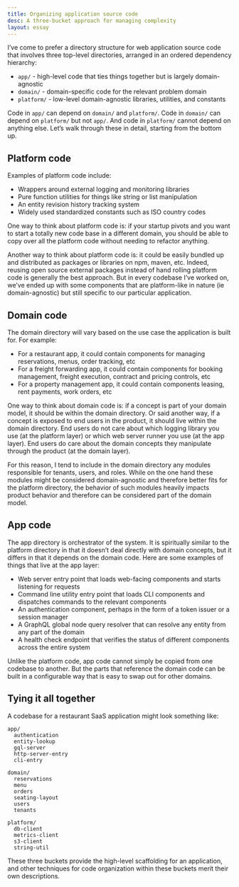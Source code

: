 ```yaml
---
title: Organizing application source code
desc: A three-bucket approach for managing complexity
layout: essay
---
```


I’ve come to prefer a directory structure for web application source code that involves three top-level directories, arranged in an ordered dependency hierarchy:

- `app/` - high-level code that ties things together but is largely domain-agnostic
- `domain/` - domain-specific code for the relevant problem domain
- `platform/` - low-level domain-agnostic libraries, utilities, and constants

Code in `app/` can depend on `domain/` and `platform/`. Code in `domain/` can depend on `platform/` but not `app/`. And code in `platform/` cannot depend on anything else. Let’s walk through these in detail, starting from the bottom up.

## Platform code

Examples of platform code include:

- Wrappers around external logging and monitoring libraries
- Pure function utilities for things like string or list manipulation
- An entity revision history tracking system
- Widely used standardized constants such as ISO country codes

One way to think about platform code is: if your startup pivots and you want to start a totally new code base in a different domain, you should be able to copy over all the platform code without needing to refactor anything.

Another way to think about platform code is: it could be easily bundled up and distributed as packages or libraries on npm, maven, etc. Indeed, reusing open source external packages instead of hand rolling platform code is generally the best approach. But in every codebase I’ve worked on, we’ve ended up with some components that are platform-like in nature (ie domain-agnostic) but still specific to our particular application.

## Domain code

The domain directory will vary based on the use case the application is built for. For example:

- For a restaurant app, it could contain components for managing reservations, menus, order tracking, etc
- For a freight forwarding app, it could contain components for booking management, freight execution, contract and pricing controls, etc
- For a property management app, it could contain components leasing, rent payments, work orders, etc

One way to think about domain code is: if a concept is part of your domain model, it should be within the domain directory. Or said another way, if a concept is exposed to end users in the product, it should live within the domain directory. End users do not care about which logging library you use (at the platform layer) or which web server runner you use (at the app layer). End users do care about the domain concepts they manipulate through the product (at the domain layer).

For this reason, I tend to include in the domain directory any modules responsible for tenants, users, and roles. While on the one hand these modules might be considered domain-agnostic and therefore better fits for the platform directory, the behavior of such modules heavily impacts product behavior and therefore can be considered part of the domain model.

## App code

The app directory is orchestrator of the system. It is spiritually similar to the platform directory in that it doesn’t deal directly with domain concepts, but it differs in that it depends on the domain code. Here are some examples of things that live at the app layer:

- Web server entry point that loads web-facing components and starts listening for requests
- Command line utility entry point that loads CLI components and dispatches commands to the relevant components
- An authentication component, perhaps in the form of a token issuer or a session manager
- A GraphQL global node query resolver that can resolve any entity from any part of the domain
- A health check endpoint that verifies the status of different components across the entire system

Unlike the platform code, app code cannot simply be copied from one codebase to another. But the parts that reference the domain code can be built in a configurable way that is easy to swap out for other domains.

## Tying it all together

A codebase for a restaurant SaaS application might look something like:

```
app/
  authentication
  entity-lookup
  gql-server
  http-server-entry
  cli-entry

domain/
  reservations
  menu
  orders
  seating-layout
  users
  tenants

platform/
  db-client
  metrics-client
  s3-client
  string-util
```

These three buckets provide the high-level scaffolding for an application, and other techniques for code organization within these buckets merit their own descriptions.

